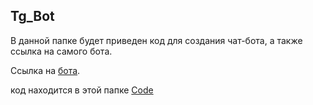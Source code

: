 ## Tg_Bot

В данной папке будет приведен код для создания чат-бота, а также ссылка на самого бота.

Ссылка на [бота](jfhjkdfhkjdfhg).

код находится в этой папке [Code](https://github.com/zero777c/ProjectPractice-Agamir.G-241-339/blob/main/TgBot/Code)
